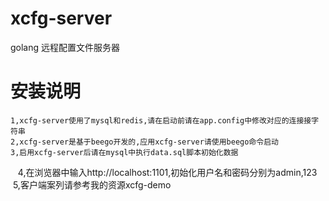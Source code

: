 # xcfg-server
golang 远程配置文件服务器

# 安装说明
    1,xcfg-server使用了mysql和redis,请在启动前请在app.config中修改对应的连接接字符串
    2,xcfg-server是基于beego开发的,应用xcfg-server请使用beego命令启动
    3,启用xcfg-server后请在mysql中执行data.sql脚本初始化数据
    4,在浏览器中输入http://localhost:1101,初始化用户名和密码分别为admin,123
    5,客户端案列请参考我的资源xcfg-demo
